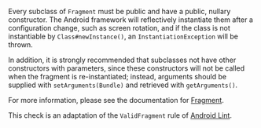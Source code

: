 Every subclass of `Fragment` must be public and have a public, nullary
constructor. The Android framework will reflectively instantiate them after a
configuration change, such as screen rotation, and if the class is not
instantiable by `Class#newInstance()`, an `InstantiationException` will be
thrown.

In addition, it is strongly recommended that subclasses not have other
constructors with parameters, since these constructors will not be called when
the fragment is re-instantiated; instead, arguments should be supplied with
`setArguments(Bundle)` and retrieved with `getArguments()`.

For more information, please see the documentation for
[Fragment](http://developer.android.com/reference/android/app/Fragment.html#Fragment\(\)).

This check is an adaptation of the `ValidFragment` rule of
[Android Lint](http://tools.android.com/tips/lint-checks).
